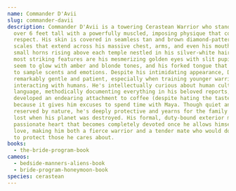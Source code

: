 ```yaml
---
name: Commander D'Avii
slug: commander-davii
description: Commander D'Avii is a towering Cerastean Warrior who stands well
  over 6 feet tall with a powerfully muscled, imposing physique that commands
  respect. His skin is covered in seamless tan and brown diamond-patterned
  scales that extend across his massive chest, arms, and even his mouth, with
  small horns rising above each temple nestled in his silver-white hair. His
  most striking features are his mesmerizing golden eyes with slit pupils that
  seem to glow with amber and blonde tones, and his forked tongue that he uses
  to sample scents and emotions. Despite his intimidating appearance, D'Avii is
  remarkably gentle and patient, especially when training younger warriors or
  interacting with humans. He's intellectually curious about human culture and
  language, methodically documenting everything in his beloved reports, and has
  developed an endearing attachment to coffee (despite hating the taste) simply
  because it gives him excuses to spend time with Maya. Though quiet and
  reserved by nature, he's deeply protective and yearns for the family bond he
  lost when his planet was destroyed. His formal, duty-bound exterior masks a
  passionate heart that becomes completely devoted once he allows himself to
  love, making him both a fierce warrior and a tender mate who would do anything
  to protect those he cares about.
books:
  - the-bride-program-book
cameos:
  - bedside-manners-aliens-book
  - bride-program-honeymoon-book
species: cerastean
---
```


